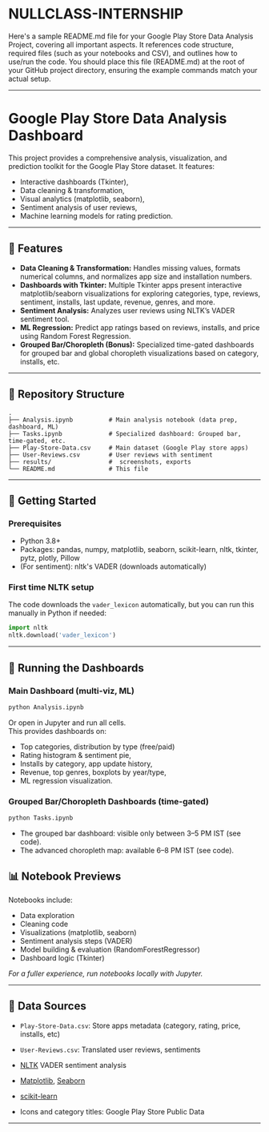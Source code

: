 # NULLCLASS-INTERNSHIP

Here's a sample README.md file for your Google Play Store Data Analysis Project, covering all important aspects. It references code structure, required files (such as your notebooks and CSV), and outlines how to use/run the code. You should place this file (README.md) at the root of your GitHub project directory, ensuring the example commands match your actual setup.

***

# Google Play Store Data Analysis Dashboard

This project provides a comprehensive analysis, visualization, and prediction toolkit for the Google Play Store dataset.
It features:
- Interactive dashboards (Tkinter),
- Data cleaning & transformation,
- Visual analytics (matplotlib, seaborn),
- Sentiment analysis of user reviews,
- Machine learning models for rating prediction.

***

## 🚀 Features

- **Data Cleaning & Transformation:** Handles missing values, formats numerical columns, and normalizes app size and installation numbers.  
- **Dashboards with Tkinter:** Multiple Tkinter apps present interactive matplotlib/seaborn visualizations for exploring categories, type, reviews, sentiment, installs, last update, revenue, genres, and more.  
- **Sentiment Analysis:** Analyzes user reviews using NLTK’s VADER sentiment tool.  
- **ML Regression:** Predict app ratings based on reviews, installs, and price using Random Forest Regression.  
- **Grouped Bar/Choropleth (Bonus):** Specialized time-gated dashboards for grouped bar and global choropleth visualizations based on category, installs, etc.

***

## 📁 Repository Structure

```
.
├── Analysis.ipynb          # Main analysis notebook (data prep, dashboard, ML)
├── Tasks.ipynb             # Specialized dashboard: Grouped bar, time-gated, etc.
├── Play-Store-Data.csv     # Main dataset (Google Play store apps)
├── User-Reviews.csv        # User reviews with sentiment
├── results/                #  screenshots, exports
└── README.md               # This file
```

***

## 🔧 Getting Started

### Prerequisites

- Python 3.8+
- Packages: pandas, numpy, matplotlib, seaborn, scikit-learn, nltk, tkinter, pytz, plotly, Pillow
- (For sentiment): nltk's VADER (downloads automatically)


### First time NLTK setup
The code downloads the `vader_lexicon` automatically, but you can run this manually in Python if needed:
```python
import nltk
nltk.download('vader_lexicon')
```
***

## 🏁 Running the Dashboards

### Main Dashboard (multi-viz, ML)
```bash
python Analysis.ipynb
```
Or open in Jupyter and run all cells.  
This provides dashboards on:
- Top categories, distribution by type (free/paid)
- Rating histogram & sentiment pie, 
- Installs by category, app update history,
- Revenue, top genres, boxplots by year/type, 
- ML regression visualization.

### Grouped Bar/Choropleth Dashboards (time-gated)
```bash
python Tasks.ipynb
```
- The grouped bar dashboard: visible only between 3–5 PM IST (see code).
- The advanced choropleth map: available 6–8 PM IST (see code).



## 📊 Notebook Previews

Notebooks include:
- Data exploration
- Cleaning code
- Visualizations (matplotlib, seaborn)
- Sentiment analysis steps (VADER)
- Model building & evaluation (RandomForestRegressor)
- Dashboard logic (Tkinter)

_For a fuller experience, run notebooks locally with Jupyter._

***

## 📄 Data Sources

- `Play-Store-Data.csv`: Store apps metadata (category, rating, price, installs, etc)
- `User-Reviews.csv`: Translated user reviews, sentiments



- [NLTK](https://www.nltk.org/) VADER sentiment analysis  
- [Matplotlib](https://matplotlib.org/), [Seaborn](https://seaborn.pydata.org/)
- [scikit-learn](https://scikit-learn.org/)
- Icons and category titles: Google Play Store Public Data


***
